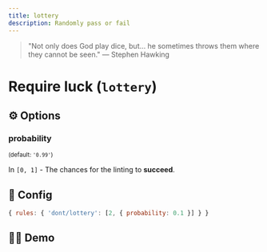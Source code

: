 ```yaml
---
title: lottery
description: Randomly pass or fail
---
```


<script setup lang="ts">
import CodeEditor from '../../.vitepress/theme/components/code-editor.vue';
import {ruleName, presetConfigs, initialText, fakeLint} from '../../src/sample-code/lottery.js';
</script>

> "Not only does God play dice, but… he sometimes throws them where they cannot
> be seen." — Stephen Hawking

# Require luck (`lottery`)

<!-- end auto-generated rule header -->

## ⚙️ Options

### probability

<sub>(default: `'0.99'`)</sub>

In `[0, 1]` - The chances for the linting to **succeed**.

## 🔧 Config

```js
{ rules: { 'dont/lottery': [2, { probability: 0.1 }] } }
```

## 🧑‍💻 Demo

<CodeEditor :rule="ruleName" :text="initialText" :presetConfigs="presetConfigs" :fakeLint="fakeLint" />
